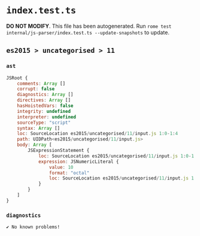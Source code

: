 # `index.test.ts`

**DO NOT MODIFY**. This file has been autogenerated. Run `rome test internal/js-parser/index.test.ts --update-snapshots` to update.

## `es2015 > uncategorised > 11`

### `ast`

```javascript
JSRoot {
	comments: Array []
	corrupt: false
	diagnostics: Array []
	directives: Array []
	hasHoistedVars: false
	integrity: undefined
	interpreter: undefined
	sourceType: "script"
	syntax: Array []
	loc: SourceLocation es2015/uncategorised/11/input.js 1:0-1:4
	path: UIDPath<es2015/uncategorised/11/input.js>
	body: Array [
		JSExpressionStatement {
			loc: SourceLocation es2015/uncategorised/11/input.js 1:0-1:4
			expression: JSNumericLiteral {
				value: 10
				format: "octal"
				loc: SourceLocation es2015/uncategorised/11/input.js 1:0-1:4
			}
		}
	]
}
```

### `diagnostics`

```
✔ No known problems!

```
